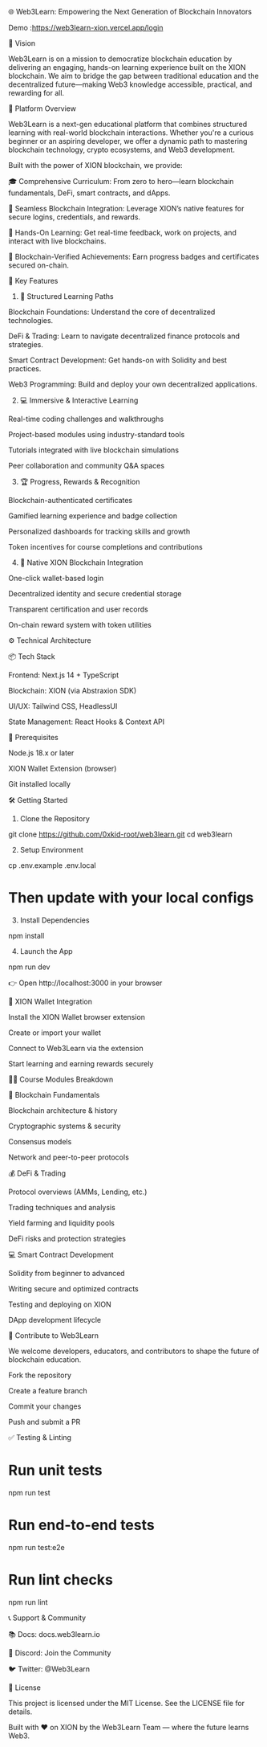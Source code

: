 🌐 Web3Learn: Empowering the Next Generation of Blockchain Innovators

Demo :https://web3learn-xion.vercel.app/login

🚀 Vision

Web3Learn is on a mission to democratize blockchain education by delivering an engaging, hands-on learning experience built on the XION blockchain. We aim to bridge the gap between traditional education and the decentralized future—making Web3 knowledge accessible, practical, and rewarding for all.



🎯 Platform Overview

Web3Learn is a next-gen educational platform that combines structured learning with real-world blockchain interactions. Whether you're a curious beginner or an aspiring developer, we offer a dynamic path to mastering blockchain technology, crypto ecosystems, and Web3 development.

Built with the power of XION blockchain, we provide:





🎓 Comprehensive Curriculum: From zero to hero—learn blockchain fundamentals, DeFi, smart contracts, and dApps.



🔐 Seamless Blockchain Integration: Leverage XION’s native features for secure logins, credentials, and rewards.



🧠 Hands-On Learning: Get real-time feedback, work on projects, and interact with live blockchains.



🏅 Blockchain-Verified Achievements: Earn progress badges and certificates secured on-chain.



🌟 Key Features

1. 📘 Structured Learning Paths





Blockchain Foundations: Understand the core of decentralized technologies.



DeFi & Trading: Learn to navigate decentralized finance protocols and strategies.



Smart Contract Development: Get hands-on with Solidity and best practices.



Web3 Programming: Build and deploy your own decentralized applications.

2. 💻 Immersive & Interactive Learning





Real-time coding challenges and walkthroughs



Project-based modules using industry-standard tools



Tutorials integrated with live blockchain simulations



Peer collaboration and community Q&A spaces

3. 🏆 Progress, Rewards & Recognition





Blockchain-authenticated certificates



Gamified learning experience and badge collection



Personalized dashboards for tracking skills and growth



Token incentives for course completions and contributions

4. 🔗 Native XION Blockchain Integration





One-click wallet-based login



Decentralized identity and secure credential storage



Transparent certification and user records



On-chain reward system with token utilities



⚙️ Technical Architecture

📦 Tech Stack





Frontend: Next.js 14 + TypeScript



Blockchain: XION (via Abstraxion SDK)



UI/UX: Tailwind CSS, HeadlessUI



State Management: React Hooks & Context API

🧱 Prerequisites





Node.js 18.x or later



XION Wallet Extension (browser)



Git installed locally



🛠️ Getting Started

1. Clone the Repository

git clone https://github.com/0xkid-root/web3learn.git
cd web3learn


2. Setup Environment

cp .env.example .env.local
# Then update with your local configs


3. Install Dependencies

npm install


4. Launch the App

npm run dev


👉 Open http://localhost:3000 in your browser



🔐 XION Wallet Integration





Install the XION Wallet browser extension



Create or import your wallet



Connect to Web3Learn via the extension



Start learning and earning rewards securely



🧑‍🏫 Course Modules Breakdown

📗 Blockchain Fundamentals





Blockchain architecture & history



Cryptographic systems & security



Consensus models



Network and peer-to-peer protocols

💰 DeFi & Trading





Protocol overviews (AMMs, Lending, etc.)



Trading techniques and analysis



Yield farming and liquidity pools



DeFi risks and protection strategies

💻 Smart Contract Development





Solidity from beginner to advanced



Writing secure and optimized contracts



Testing and deploying on XION



DApp development lifecycle



🤝 Contribute to Web3Learn

We welcome developers, educators, and contributors to shape the future of blockchain education.





Fork the repository



Create a feature branch



Commit your changes



Push and submit a PR





✅ Testing & Linting

# Run unit tests
npm run test

# Run end-to-end tests
npm run test:e2e

# Run lint checks
npm run lint




📞 Support & Community





📚 Docs: docs.web3learn.io



💬 Discord: Join the Community



🐦 Twitter: @Web3Learn



📜 License

This project is licensed under the MIT License. See the LICENSE file for details.



Built with ❤️ on XION by the Web3Learn Team — where the future learns Web3.



